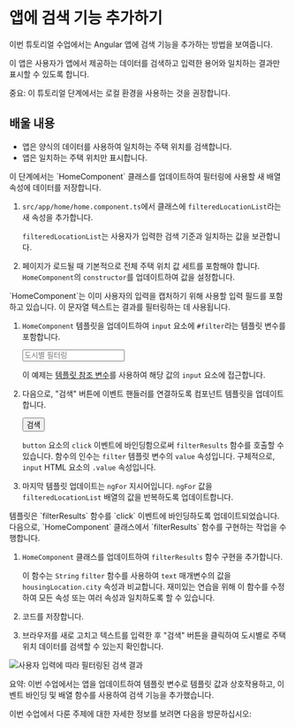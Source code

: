 # 앱에 검색 기능 추가하기

이번 튜토리얼 수업에서는 Angular 앱에 검색 기능을 추가하는 방법을 보여줍니다.

이 앱은 사용자가 앱에서 제공하는 데이터를 검색하고 입력한 용어와 일치하는 결과만 표시할 수 있도록 합니다.

<docs-video src="https://www.youtube.com/embed/5K10oYJ5Y-E?si=TiuNKx_teR9baO7k&amp;start=457"/>

중요: 이 튜토리얼 단계에서는 로컬 환경을 사용하는 것을 권장합니다.

## 배울 내용

- 앱은 양식의 데이터를 사용하여 일치하는 주택 위치를 검색합니다.
- 앱은 일치하는 주택 위치만 표시합니다.

<docs-workflow>

<docs-step title="홈 컴포넌트 속성 업데이트">
이 단계에서는 `HomeComponent` 클래스를 업데이트하여 필터링에 사용할 새 배열 속성에 데이터를 저장합니다.

1. `src/app/home/home.component.ts`에서 클래스에 `filteredLocationList`라는 새 속성을 추가합니다.

   <docs-code header="필터된 결과 속성 추가" path="adev/src/content/tutorials/first-app/steps/14-http/src/app/home/home.component.ts" visibleLines="[30]"/>

   `filteredLocationList`는 사용자가 입력한 검색 기준과 일치하는 값을 보관합니다.

1. 페이지가 로드될 때 기본적으로 전체 주택 위치 값 세트를 포함해야 합니다. `HomeComponent`의 `constructor`를 업데이트하여 값을 설정합니다.

<docs-code header="filteredLocationList의 값 설정" path="adev/src/content/tutorials/first-app/steps/14-http/src/app/home/home.component.ts" visibleLines="[31,34]"/>

</docs-step>

<docs-step title="홈 컴포넌트 템플릿 업데이트">
`HomeComponent`는 이미 사용자의 입력을 캡처하기 위해 사용할 입력 필드를 포함하고 있습니다. 이 문자열 텍스트는 결과를 필터링하는 데 사용됩니다.

1. `HomeComponent` 템플릿을 업데이트하여 `input` 요소에 `#filter`라는 템플릿 변수를 포함합니다.

   <docs-code header="HomeComponent의 템플릿에 템플릿 변수 추가" language="html">
       <input type="text" placeholder="도시별 필터링" #filter>
   </docs-code>

   이 예제는 [템플릿 참조 변수](guide/templates)를 사용하여 해당 값의 `input` 요소에 접근합니다.

1. 다음으로, "검색" 버튼에 이벤트 핸들러를 연결하도록 컴포넌트 템플릿을 업데이트합니다.

   <docs-code header="클릭 이벤트 바인딩" language="html">
       <button class="primary" type="button" (click)="filterResults(filter.value)">검색</button>
   </docs-code>

   `button` 요소의 `click` 이벤트에 바인딩함으로써 `filterResults` 함수를 호출할 수 있습니다. 함수의 인수는 `filter` 템플릿 변수의 `value` 속성입니다. 구체적으로, `input` HTML 요소의 `.value` 속성입니다.

1. 마지막 템플릿 업데이트는 `ngFor` 지시어입니다. `ngFor` 값을 `filteredLocationList` 배열의 값을 반복하도록 업데이트합니다.

<docs-code header="ngFor 지시어 값 업데이트" language="html">
    <app-housing-location *ngFor="let housingLocation of filteredLocationList" [housingLocation]="housingLocation"></app-housing-location>
</docs-code>

</docs-step>

<docs-step title="이벤트 핸들러 함수 구현">
템플릿은 `filterResults` 함수를 `click` 이벤트에 바인딩하도록 업데이트되었습니다. 다음으로, `HomeComponent` 클래스에서 `filterResults` 함수를 구현하는 작업을 수행합니다.

1. `HomeComponent` 클래스를 업데이트하여 `filterResults` 함수 구현을 추가합니다.

   <docs-code header="filterResults 함수 구현 추가" path="adev/src/content/tutorials/first-app/steps/14-http/src/app/home/home.component.ts" visibleLines="[35,44]"/>

   이 함수는 `String` `filter` 함수를 사용하여 `text` 매개변수의 값을 `housingLocation.city` 속성과 비교합니다. 재미있는 연습을 위해 이 함수를 수정하여 모든 속성 또는 여러 속성과 일치하도록 할 수 있습니다.

1. 코드를 저장합니다.

1. 브라우저를 새로 고치고 텍스트를 입력한 후 "검색" 버튼을 클릭하여 도시별로 주택 위치 데이터를 검색할 수 있는지 확인합니다.

<img alt="사용자 입력에 따라 필터링된 검색 결과" src="assets/images/tutorials/first-app/homes-app-lesson-13-step-3.png">
</docs-step>

</docs-workflow>

요약: 이번 수업에서는 앱을 업데이트하여 템플릿 변수로 템플릿 값과 상호작용하고, 이벤트 바인딩 및 배열 함수를 사용하여 검색 기능을 추가했습니다.

이번 수업에서 다룬 주제에 대한 자세한 정보를 보려면 다음을 방문하십시오:

<docs-pill-row>
  <docs-pill href="guide/templates" title="템플릿 변수"/>
  <docs-pill href="guide/templates/event-listeners" title="이벤트 처리"/>
</docs-pill-row>